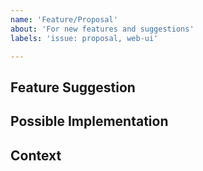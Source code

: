 ```yaml
---
name: 'Feature/Proposal'
about: 'For new features and suggestions'
labels: 'issue: proposal, web-ui'

---
```


<!--- Provide a general summary of the issue in the Title above -->

## Feature Suggestion
<!--- If you're looking for help, please see https://sensuapp.org/support for resources --->
<!--- Tell us how we could improve your experience -->

## Possible Implementation
<!--- Not obligatory, but ideas as to the implementation of the addition or change -->

## Context
<!--- How has this issue affected you? What are you trying to accomplish? -->
<!--- Providing context (e.g. links to configuration settings, stack strace or log data) helps us come up with a solution that is most useful in the real world -->

